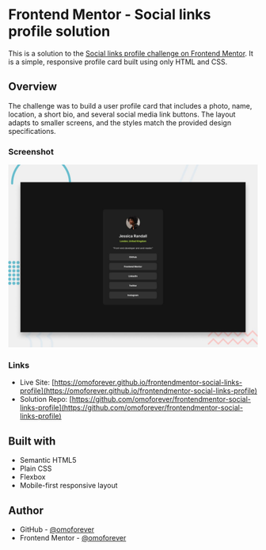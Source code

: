 # Frontend Mentor - Social links profile solution

This is a solution to the [Social links profile challenge on Frontend Mentor](https://www.frontendmentor.io/challenges/social-links-profile-UG32l9m6dQ). It is a simple, responsive profile card built using only HTML and CSS.

## Overview

The challenge was to build a user profile card that includes a photo, name, location, a short bio, and several social media link buttons. The layout adapts to smaller screens, and the styles match the provided design specifications.

### Screenshot

![Screenshot of the Social Links Profile](assets/images/preview.jpg)

### Links

- Live Site: [https://omoforever.github.io/frontendmentor-social-links-profile](https://omoforever.github.io/frontendmentor-social-links-profile)
- Solution Repo: [https://github.com/omoforever/frontendmentor-social-links-profile](https://github.com/omoforever/frontendmentor-social-links-profile)

## Built with

- Semantic HTML5
- Plain CSS
- Flexbox
- Mobile-first responsive layout

## Author

- GitHub - [@omoforever](https://github.com/omoforever)
- Frontend Mentor - [@omoforever](https://www.frontendmentor.io/profile/omoforever)
